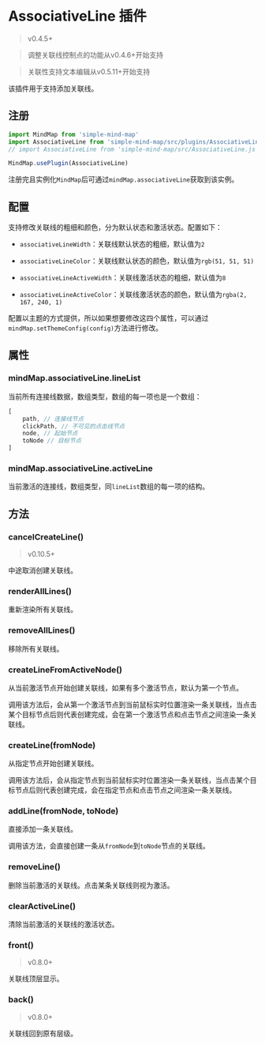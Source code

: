 # AssociativeLine 插件

> v0.4.5+

> 调整关联线控制点的功能从v0.4.6+开始支持

> 关联性支持文本编辑从v0.5.11+开始支持

该插件用于支持添加关联线。

## 注册

```js
import MindMap from 'simple-mind-map'
import AssociativeLine from 'simple-mind-map/src/plugins/AssociativeLine.js'
// import AssociativeLine from 'simple-mind-map/src/AssociativeLine.js' v0.6.0以下版本使用该路径

MindMap.usePlugin(AssociativeLine)
```

注册完且实例化`MindMap`后可通过`mindMap.associativeLine`获取到该实例。

## 配置

支持修改关联线的粗细和颜色，分为默认状态和激活状态。配置如下：

- `associativeLineWidth`：关联线默认状态的粗细，默认值为`2`

- `associativeLineColor`：关联线默认状态的颜色，默认值为`rgb(51, 51, 51)`

- `associativeLineActiveWidth`：关联线激活状态的粗细，默认值为`8`

- `associativeLineActiveColor`：关联线激活状态的颜色，默认值为`rgba(2, 167, 240, 1)`

配置以主题的方式提供，所以如果想要修改这四个属性，可以通过`mindMap.setThemeConfig(config)`方法进行修改。

## 属性

### mindMap.associativeLine.lineList

当前所有连接线数据，数组类型，数组的每一项也是一个数组：

```js
[
    path, // 连接线节点
    clickPath, // 不可见的点击线节点
    node, // 起始节点
    toNode // 目标节点
]
```

### mindMap.associativeLine.activeLine

当前激活的连接线，数组类型，同`lineList`数组的每一项的结构。

## 方法

### cancelCreateLine()

> v0.10.5+

中途取消创建关联线。

### renderAllLines()

重新渲染所有关联线。

### removeAllLines()

移除所有关联线。

### createLineFromActiveNode()

从当前激活节点开始创建关联线，如果有多个激活节点，默认为第一个节点。

调用该方法后，会从第一个激活节点到当前鼠标实时位置渲染一条关联线，当点击某个目标节点后则代表创建完成，会在第一个激活节点和点击节点之间渲染一条关联线。

### createLine(fromNode)

从指定节点开始创建关联线。

调用该方法后，会从指定节点到当前鼠标实时位置渲染一条关联线，当点击某个目标节点后则代表创建完成，会在指定节点和点击节点之间渲染一条关联线。

### addLine(fromNode, toNode)

直接添加一条关联线。

调用该方法，会直接创建一条从`fromNode`到`toNode`节点的关联线。

### removeLine()

删除当前激活的关联线。点击某条关联线则视为激活。

### clearActiveLine()

清除当前激活的关联线的激活状态。

### front()

> v0.8.0+

关联线顶层显示。

### back()

> v0.8.0+

关联线回到原有层级。